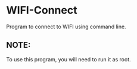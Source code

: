 # WIFI-Connect
Program to connect to WIFI using command line.
## NOTE:
To use this program, you will need to run it as root.
